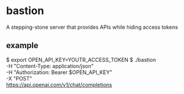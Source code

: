 # bastion

A stepping-stone server that provides APIs while hiding access tokens

## example
 $ export OPEN_API_KEY=YOUTR_ACCESS_TOKEN
 $ ./bastion \
  -H "Content-Type: application/json" \
  -H "Authorization: Bearer $OPEN_API_KEY" \
  -X "POST"  \
  https://api.openai.com/v1/chat/completions
